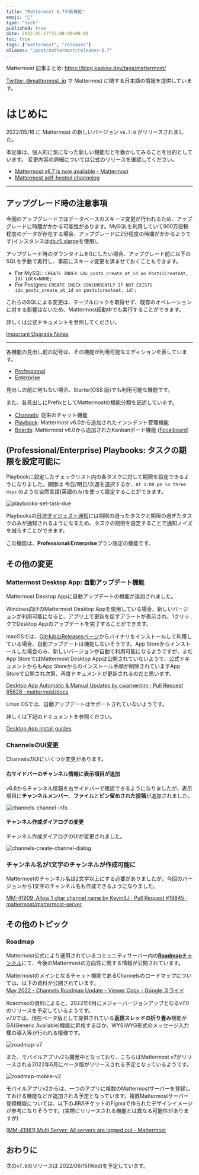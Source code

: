 ```yaml
---
title: "Mattermost 6.7の新機能"
emoji: "🎉"
type: "tech"
published: true
date: 2022-05-17T15:00:00+09:00
toc: true
tags: ["mattermost", "releases"]
aliases: "/post/mattermost/releases-6.7"
---
```


Mattermost 記事まとめ: https://blog.kaakaa.dev/tags/mattermost/

[Twitter: @mattermost_jp](https://twitter.com/mattermost_jp) で Mattermost に関する日本語の情報を提供しています。

# はじめに

2022/05/16 に Mattermost の新しいバージョン `v6.7.0` がリリースされました。  

本記事は、個人的に気になった新しい機能などを動かしてみることを目的としています。
変更内容の詳細については公式のリリースを確認してください。

- [Mattermost v6\.7 is now available \- Mattermost](https://mattermost.com/blog/mattermost-v6-7-is-now-available/)
- [Mattermost self\-hosted changelog](https://docs.mattermost.com/install/self-managed-changelog.html#release-v6-7-feature-release)

---

## アップグレード時の注意事項

今回のアップグレードではデータベースのスキーマ変更が行われるため、アップグレードに時間がかかる可能性があります。MySQLを利用していて900万投稿程度のデータが存在する場合、アップグレードに2分程度の時間がかかるようです(インスタンスは[db.r5.xlarge](https://aws.amazon.com/jp/rds/instance-types/)を使用)。

アップグレード時のダウンタイムを0にしたい場合、アップグレード前に以下のSQLを手動で実行し、事前にスキーマ変更を済ませておくこともできます。

* For MySQL: `CREATE INDEX idx_posts_create_at_id on Posts(CreateAt, Id) LOCK=NONE;`
* For Postgres: `CREATE INDEX CONCURRENTLY IF NOT EXISTS idx_posts_create_at_id on posts(createat, id);`

これらのSQLによる変更は、テーブルロックを取得せず、既存のオペレーションに対する影響はないため、Mattermost起動中でも実行することができます。

詳しくは公式ドキュメントを参照してください。

[Important Upgrade Notes](https://docs.mattermost.com/upgrade/important-upgrade-notes.html#important-upgrade-notes)

---

各機能の見出し前の記号は、その機能が利用可能なエディションを表しています。

- [Professional](https://mattermost.com/pricing/)
- [Enterprise](https://mattermost.com/pricing/)

見出しの前に何もない場合、Starter(OSS 版)でも利用可能な機能です。

また、各見出しにPrefixとしてMattermostの機能分類を記述しています。

- [Channels](https://docs.mattermost.com/guides/channels.html): 従来のチャット機能
- [Playbook](https://docs.mattermost.com/guides/playbooks.html): Mattermost v6.0から追加されたインシデント管理機能
- [Boards](https://docs.mattermost.com/guides/boards.html): Mattermost v6.0から追加されたKanbanボード機能 ([Focalboard](https://www.focalboard.com/))

## (Professional/Enterprise) Playbooks: タスクの期限を設定可能に

Playbookに設定したチェックリスト内の各タスクに対して期限を設定できるようになりました。期限は 今日/明日/次週を選択するか、`At 5:00 pm in three days` のような自然言語(英語のみ)を使って設定することができます。

![playbooks-set-task-due](https://blog.kaakaa.dev/images/posts/mattermost/releases-6.7/playbooks-set-task-due.png)

Playbooksの[日次ダイジェスト通知](https://docs.mattermost.com/playbooks/notifications-and-updates.html#daily-digest)には期限の迫ったタスクと期限の過ぎたタスクのみが通知されるようになるため、タスクの期限を設定することで通知ノイズを減らすことができます。

この機能は、**Professional**/**Enterprise**プラン限定の機能です。

## その他の変更

### Mattermost Desktop App: 自動アップデート機能

Mattermost Desktop Appに自動アップデートの機能が追加されました。  

Windows向けのMattermost Desktop Appを使用している場合、新しいバージョンが利用可能になると、アプリ上で更新を促すアラートが表示され、1クリックでDesktop Appのアップデートを完了することができます。

macOSでは、[GitHubのReleasesページ](https://github.com/mattermost/desktop/releases)からバイナリをインストールして利用している場合、自動アップデートは機能しないそうです。App Storeからインストールした場合のみ、新しいバージョンが自動で利用可能になるようですが、まだApp StoreではMattermost Desktop Appは公開されていないようで、公式ドキュメントからもApp Storeからのインストール手順が削除されていますApp Storeで公開され次第、再度ドキュメントが更新されるのだと思います。

[Desktop App Automatic & Manual Updates by cwarnermm · Pull Request \#5628 · mattermost/docs](https://github.com/mattermost/docs/pull/5628/files#r872856733)

Linux OSでは、自動アップデートはサポートされていないようです。

詳しくは下記のドキュメントを参照ください。  

[Desktop App install guides](https://docs.mattermost.com/install/desktop-app-install.html)

### ChannelsのUI変更

ChannelsのUIにいくつか変更があります。

#### 右サイドバーのチャンネル情報に表示項目が追加

v6.6からチャンネル情報を右サイドバーで確認できるようになりましたが、表示項目に**チャンネルメンバー**、**ファイル**と**ピン留めされた投稿**が追加されました。

![channels-channel-info](https://blog.kaakaa.dev/images/posts/mattermost/releases-6.7/channels-channel-info.png)

#### チャンネル作成ダイアログの変更

チャンネル作成ダイアログのUIが変更されました。

![channels-create-channel-dialog](https://blog.kaakaa.dev/images/posts/mattermost/releases-6.7/channels-create-channel-dialog.png)

### チャンネル名が1文字のチャンネルが作成可能に

Mattermostのチャンネル名は2文字以上にする必要がありましたが、今回のバージョンから1文字のチャンネル名も作成できるようになりました。

[MM\-41909: Allow 1 char channel name by KevinSJ · Pull Request \#19845 · mattermost/mattermost\-server](https://github.com/mattermost/mattermost-server/pull/19845)

## その他のトピック

### Roadmap

Mattermost公式により運用されているコミュニティサーバー内の[**Roadmap**チャンネル](https://community-daily.mattermost.com/core/channels/roadmap)にて、今後のMattermostの方向性に関する情報が公開されています。

Mattermostのメインとなるチャット機能であるChannelsのロードマップについては、以下の資料が公開されています。  
[May 2022 \- Channels Roadmap Update \- Viewer Copy \- Google スライド](https://docs.google.com/presentation/d/1hsPHnB_Xsrc8mAq0T3VLoK22E9k3bS8-NtKSOxQ8oOY/edit)

Roadmapの資料によると、2022年6月にメジャーバージョンアップとなるv7.0のリリースを予定しているようです。  
v7.0では、現在ベータ版として提供されている**返信スレッドの折り畳み**機能がGA(Generic Available)機能に昇格するほか、WYSIWYG形式のメッセージ入力欄の導入等が行われる模様です。

![roadmap-v7](https://blog.kaakaa.dev/images/posts/mattermost/releases-6.7/roadmap-v7.png)

また、モバイルアプリv2も開発中となっており、こちらはMattermost v7がリリースされる2022年6月にベータ版がリリースされる予定となっているようです。

![roadmap-mobile-v2](https://blog.kaakaa.dev/images/posts/mattermost/releases-6.7/roadmap-mobile-v2.png)

モバイルアプリv2からは、一つのアプリに複数のMattermostサーバーを登録しておける機能などが追加される予定となっています。複数Mattermostサーバー登録機能については、以下のJIRAチケットのFigmaで作られたデザインイメージが参考になりそうです。(実際にリリースされる機能とは異なる可能性がありますが)

[\[MM\-41961\] Multi Server: All servers are logged out \- Mattermost](https://mattermost.atlassian.net/browse/MM-41961)


## おわりに
次の`v7.0`のリリースは 2022/06/15(Wed)を予定しています。
